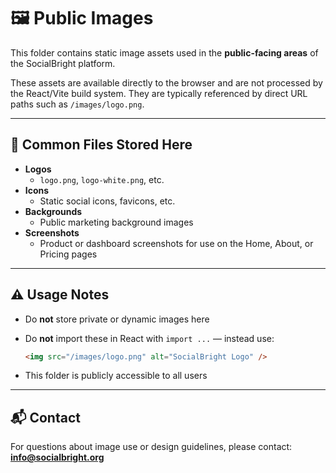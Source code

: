 # 🖼️ Public Images

This folder contains static image assets used in the **public-facing areas** of the SocialBright platform.

These assets are available directly to the browser and are not processed by the React/Vite build system. They are typically referenced by direct URL paths such as `/images/logo.png`.

---

## 📂 Common Files Stored Here

- **Logos**
  - `logo.png`, `logo-white.png`, etc.
- **Icons**
  - Static social icons, favicons, etc.
- **Backgrounds**
  - Public marketing background images
- **Screenshots**
  - Product or dashboard screenshots for use on the Home, About, or Pricing pages

---

## ⚠️ Usage Notes

- Do **not** store private or dynamic images here
- Do **not** import these in React with `import ...` — instead use:
  ```html
  <img src="/images/logo.png" alt="SocialBright Logo" />
  ```

- This folder is publicly accessible to all users

---

## 📬 Contact

For questions about image use or design guidelines, please contact:  
**info@socialbright.org**



